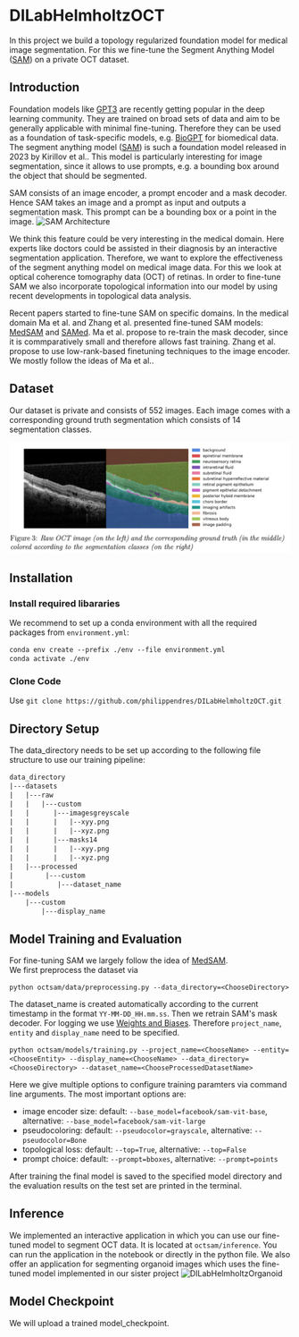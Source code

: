 # DILabHelmholtzOCT
In this project we build a topology regularized foundation model for medical image segmentation.
For this we fine-tune the Segment Anything Model ([SAM](https://arxiv.org/abs/2304.02643)) on a private OCT dataset.

## Introduction

Foundation models like [GPT3](https://arxiv.org/abs/2005.14165) are recently getting popular in the deep learning community. They are trained on broad sets of data and aim to be generally applicable with minimal fine-tuning. Therefore they can be used as a foundation of task-specific models, e.g. [BioGPT](https://arxiv.org/abs/2210.10341) for biomedical data. The segment anything model ([SAM](https://arxiv.org/abs/2304.02643)) is such a foundation model released in 2023 by Kirillov et al.. This model is particularly interesting for image segmentation, since it allows to use prompts, e.g. a bounding box around the object that should be segmented.

SAM consists of an image encoder, a prompt encoder and a mask decoder. Hence SAM takes an image and a prompt as input and outputs a segmentation mask. This prompt can be a bounding box or a point in the image.
![SAM Architecture](https://github.com/facebookresearch/segment-anything/raw/main/assets/model_diagram.png?raw=true)

We think this feature could be very interesting in the medical domain. Here experts like doctors could be assisted in their diagnosis by an interactive segmentation application. Therefore, we want to explore the effectiveness of the segment anything model on medical image data. For this we look at optical coherence tomography data (OCT) of retinas. In order to fine-tune SAM we also incorporate topological information into our model by using recent developments in topological data analysis. 

Recent papers started to fine-tune SAM on specific domains. In the medical domain Ma et al. and Zhang et al. presented fine-tuned SAM models: [MedSAM](https://arxiv.org/abs/2304.12306) and [SAMed](https://arxiv.org/abs/2304.13785). Ma et al. propose to re-train the mask decoder, since it is commparatively small and therefore allows fast training. Zhang et al. propose to use low-rank-based finetuning techniques to the image encoder. We mostly follow the ideas of Ma et al..

## Dataset
Our dataset is private and consists of 552 images. Each image comes with a corresponding ground truth segmentation which consists of 14 segmentation classes.

![OCTImage](./images/OCTImage.png?raw=true)

## Installation
### Install required libararies
We recommend to set up a conda environment with all the required packages from `environment.yml`:
```
conda env create --prefix ./env --file environment.yml
conda activate ./env
```

### Clone Code
Use `git clone https://github.com/philippendres/DILabHelmholtzOCT.git`
## Directory Setup
The data_directory needs to be set up according to the following file structure to use our training pipeline:
```
data_directory
|---datasets
|   |---raw
|   |   |---custom
|   |      |---imagesgreyscale
|   |      |   |--xyy.png
|   |      |   |--xyz.png
|   |      |---masks14
|   |      |   |--xyy.png
|   |      |   |--xyz.png
|   |---processed
|        |---custom
|           |---dataset_name
|---models
    |---custom
        |---display_name
```

## Model Training and Evaluation
For fine-tuning SAM we largely follow the idea of [MedSAM](https://arxiv.org/abs/2304.12306).  
We first preprocess the dataset via
```
python octsam/data/preprocessing.py --data_directory=<ChooseDirectory> 
```
The dataset_name is created automatically according to the current timestamp in the format `YY-MM-DD_HH.mm.ss`.
Then we retrain SAM's mask decoder. For logging we use [Weights and Biases](https://wandb.ai/site). Therefore `project_name`, `entity` and `display_name` need to be specified.
```
python octsam/models/training.py --project_name=<ChooseName> --entity=<ChooseEntity> --display_name=<ChooseName> --data_directory=<ChooseDirectory> --dataset_name=<ChooseProcessedDatasetName>
```
Here we give multiple options to configure training paramters via command line arguments. The most important options are:
- image encoder size: default: `--base_model=facebook/sam-vit-base`, alternative: `--base_model=facebook/sam-vit-large`
- pseudocoloring: default: `--pseudocolor=grayscale`, alternative: `--pseudocolor=Bone`
- topological loss: default: `--top=True`, alternative: `--top=False`
- prompt choice: default: `--prompt=bboxes`, alternative: `--prompt=points`

After training the final model is saved to the specified model directory and the evaluation results on the test set are printed in the terminal.

## Inference
We implemented an interactive application in which you can use our fine-tuned model to segment OCT data. It is located at `octsam/inference`. You can run the application in the notebook or directly in the python file. We also offer an application for segmenting organoid images which uses the fine-tuned model implemented in our sister project ![DILabHelmholtzOrganoid](https://github.com/enricrabasseda/DILabHelmholtzOrganoid)

## Model Checkpoint
We will upload a trained model_checkpoint.

